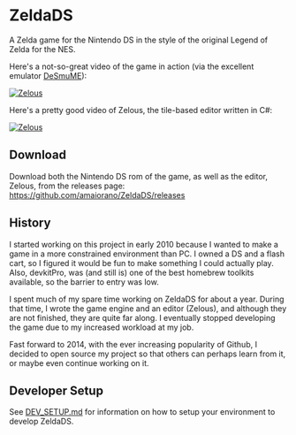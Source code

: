# ZeldaDS

A Zelda game for the Nintendo DS in the style of the original Legend of Zelda for the NES.

Here's a not-so-great video of the game in action (via the excellent emulator [DeSmuME](http://desmume.org/)):

[![Zelous](http://img.youtube.com/vi/t9_jdtRCrM8/0.jpg)](http://www.youtube.com/watch?v=t9_jdtRCrM8)

Here's a pretty good video of Zelous, the tile-based editor written in C#:

[![Zelous](http://img.youtube.com/vi/2h4rwlYDwUs/0.jpg)](http://www.youtube.com/watch?v=2h4rwlYDwUs)


## Download

Download both the Nintendo DS rom of the game, as well as the editor, Zelous, from the releases page:
https://github.com/amaiorano/ZeldaDS/releases


## History

I started working on this project in early 2010 because I wanted to make a game in a more constrained environment than PC. I owned a DS and a flash cart, so I figured it would be fun to make something I could actually play. Also, devkitPro, was (and still is) one of the best homebrew toolkits available, so the barrier to entry was low.

I spent much of my spare time working on ZeldaDS for about a year. During that time, I wrote the game engine and an editor (Zelous), and although they are not finished, they are quite far along. I eventually stopped developing the game due to my increased workload at my job.

Fast forward to 2014, with the ever increasing popularity of Github, I decided to open source my project so that others can perhaps learn from it, or maybe even continue working on it.


## Developer Setup

See [DEV_SETUP.md](DEV_SETUP.md) for information on how to setup your environment to develop ZeldaDS.
